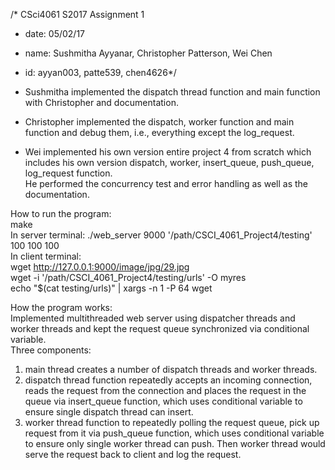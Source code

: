 /* CSci4061 S2017 Assignment 1
* date: 05/02/17
* name: Sushmitha Ayyanar, Christopher Patterson, Wei Chen
* id: ayyan003, patte539, chen4626*/

* Sushmitha implemented the dispatch thread function and main function with Christopher and documentation.    
* Christopher implemented the dispatch, worker function and main function and debug them, i.e., everything except the log_request.      
* Wei implemented his own version entire project 4 from scratch which includes his own version dispatch, worker, insert_queue, push_queue, log_request function.  
He performed the concurrency test and error handling as well as the documentation.              


How to run the program:           
make        
In server terminal: ./web_server 9000 '/path/CSCI_4061_Project4/testing' 100 100 100           
In client terminal:             
wget http://127.0.0.1:9000/image/jpg/29.jpg                 
wget -i '/path/CSCI_4061_Project4/testing/urls' -O myres      
echo "$(cat testing/urls)" | xargs -n 1 -P 64 wget      


How the program works:          
Implemented multithreaded web server using dispatcher threads and worker threads and kept the request queue synchronized via conditional variable.      
Three components:               
1) main thread creates a number of dispatch threads and worker threads.         
2) dispatch thread function repeatedly accepts an incoming connection, reads the request from the connection and places the
request in the queue via insert_queue function, which uses conditional variable to ensure single dispatch thread can insert.          
3) worker thread function to repeatedly polling the request queue, pick up request from it via push_queue function, which
uses conditional variable to ensure only single worker thread can push. Then worker thread would serve the request back to client
and log the request.            
